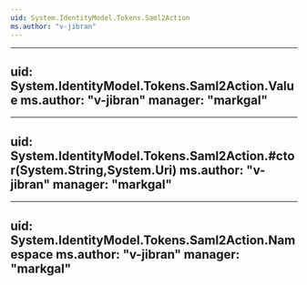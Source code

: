 ```yaml
---
uid: System.IdentityModel.Tokens.Saml2Action
ms.author: "v-jibran"
---
```


---
uid: System.IdentityModel.Tokens.Saml2Action.Value
ms.author: "v-jibran"
manager: "markgal"
---

---
uid: System.IdentityModel.Tokens.Saml2Action.#ctor(System.String,System.Uri)
ms.author: "v-jibran"
manager: "markgal"
---

---
uid: System.IdentityModel.Tokens.Saml2Action.Namespace
ms.author: "v-jibran"
manager: "markgal"
---
